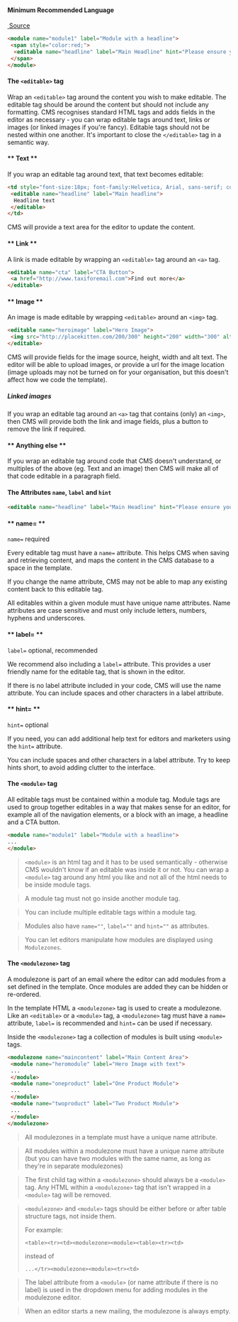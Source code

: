 #### Minimum Recommended Language

[<i class="fas fa-link">&nbsp;</i>Source](https://taxiforemail.com/code/minimum-viable-language/ 'Minimum Viable Language')

``` html
<module name="module1" label="Module with a headline">
 <span style="color:red;">
  <editable name="headline" label="Main Headline" hint="Please ensure you use sentence case only">Lorem ipsum</editable>
 </span>
</module>
```

#### The `<editable>` tag

Wrap an `<editable>` tag around the content you wish to make editable. The editable tag should be around the content but should not include any formatting. CMS recognises standard HTML tags and adds fields in the editor as necessary - you can wrap editable tags around text, links or images (or linked images if you're fancy).
Editable tags should not be nested within one another.
It's important to close the `</editable>` tag in a semantic way.


<!-- tabs:start -->

#### ** Text **

If you wrap an editable tag around text, that text becomes editable:

```html
<td style="font-size:18px; font-family:Helvetica, Arial, sans-serif; color:#111111">
 <editable name="headline" label="Main headline">
  Headline text
 </editable>
</td>
```

CMS will provide a text area for the editor to update the content.

#### ** Link **

A link is made editable by wrapping an `<editable>` tag around an `<a>` tag.

```html
<editable name="cta" label="CTA Button">
 <a href="http://www.taxiforemail.com">Find out more</a>
</editable>
```

#### ** Image **

An image is made editable by wrapping `<editable>` around an `<img>` tag.

```html
<editable name="heroimage" label="Hero Image">
 <img src="http://placekitten.com/200/300" height="200" width="300" alt="kittens!" style="display:block">
</editable>
```

CMS will provide fields for the image source, height, width and alt text. The editor will be able to upload images, or provide a url for the image location (image uploads may not be turned on for your organisation, but this doesn't affect how we code the template).

##### Linked images

If you wrap an editable tag around an `<a>` tag that contains (only) an `<img>`, then CMS will provide both the link and image fields, plus a button to remove the link if required.

#### ** Anything else **

If you wrap an editable tag around code that CMS doesn't understand, or multiples of the above (eg. Text and an image) then CMS will make all of that code editable in a paragraph field.

<!-- tabs:end -->



#### The Attributes `name`, `label` and `hint`

```html
<editable name="headline" label="Main Headline" hint="Please ensure you use sentence case only"></editable>
```

<!-- tabs:start -->

#### ** name= **

`name=` required

Every editable tag must have a `name=` attribute. This helps CMS when saving and retrieving content, and maps the content in the CMS database to a space in the template.

If you change the name attribute, CMS may not be able to map any existing content back to this editable tag.

All editables within a given module must have unique name attributes.
Name attributes are case sensitive and must only include letters, numbers, hyphens and underscores.

#### ** label= **

`label=` optional, recommended

We recommend also including a `label=` attribute. This provides a user friendly name for the editable tag, that is shown in the editor.

If there is no label attribute included in your code, CMS will use the name attribute.
You can include spaces and other characters in a label attribute.

#### ** hint= **

`hint=` optional

If you need, you can add additional help text for editors and marketers using the `hint=` attribute.

You can include spaces and other characters in a label attribute.
Try to keep hints short, to avoid adding clutter to the interface.


<!-- tabs:end -->


#### The `<module>` tag

All editable tags must be contained within a module tag. Module tags are used to group together editables in a way that makes sense for an editor, for example all of the navigation elements, or a block with an image, a headline and a CTA button.

``` html
<module name="module1" label="Module with a headline">
...
</module>
```

> `<module>` is an html tag and it has to be used semantically - otherwise CMS wouldn't know if an editable was inside it or not.
You can wrap a `<module>` tag around any html you like and not all of the html needs to be inside module tags.

> A module tag must not go inside another module tag.

> You can include multiple editable tags within a module tag.

> Modules also have `name=""`, `label=""` and `hint=""` as attributes.

> You can let editors manipulate how modules are displayed using `Modulezones`.

#### The `<modulezone>` tag

A modulezone is part of an email where the editor can add modules from a set defined in the template. Once modules are added they can be hidden or re-ordered.

In the template HTML a `<modulezone>` tag is used to create a modulezone. Like an `<editable>` or a `<module>` tag, a `<modulezone>` tag must have a `name=` attribute, `label=` is recommended and `hint=` can be used if necessary.

Inside the `<modulezone>` tag a collection of modules is built using `<module>` tags.

``` html
<modulezone name="maincontent" label="Main Content Area">
 <module name="heromodule" label="Hero Image with text">
 ...
 </module>
 <module name="oneproduct" label="One Product Module">
 ...
 </module>
 <module name="twoproduct" label="Two Product Module">
 ...
 </module>
</modulezone>
```

> All modulezones in a template must have a unique name attribute.

> All modules within a modulezone must have a unique name attribute (but you can have two modules with the same name, as long as they're in separate modulezones)

> The first child tag within a `<modulezone>` should always be a `<module>` tag. Any HTML within a `<modulezone>` tag that isn't wrapped in a `<module>` tag will be removed.

> `<modulezone>` and `<module>` tags should be either before or after table structure tags, not inside them.
>
>For example:
>
>```
><table><tr><td><modulezone><module><table><tr><td>
>```
>instead of
>```
>...</tr><modulezone><module><tr><td>
>```

> The label attribute from a `<module>` (or name attribute if there is no label) is used in the dropdown menu for adding modules in the modulezone editor.

> When an editor starts a new mailing, the modulezone is always empty.
